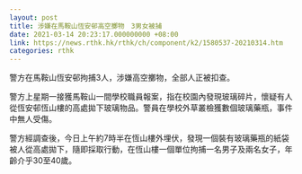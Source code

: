 ```yaml
---
layout: post
title: 涉嫌在馬鞍山恆安邨高空擲物　3男女被捕
date: 2021-03-14 20:23:17.000000000 +08:00
link: https://news.rthk.hk/rthk/ch/component/k2/1580537-20210314.htm
categories: rthk
---
```


警方在馬鞍山恆安邨拘捕3人，涉嫌高空擲物，全部人正被扣查。

警方上星期一接獲馬鞍山一間學校職員報案，指在校園內發現玻璃碎片，懷疑有人從恆安邨恆山樓的高處拋下玻璃物品。警員在學校外草叢檢獲數個玻璃藥瓶，事件中無人受傷。

警方經調查後，今日上午約7時半在恆山樓外埋伏，發現一個裝有玻璃藥瓶的紙袋被人從高處拋下，隨即採取行動，在恆山樓一個單位拘捕一名男子及兩名女子，年齡介乎30至40歲。
